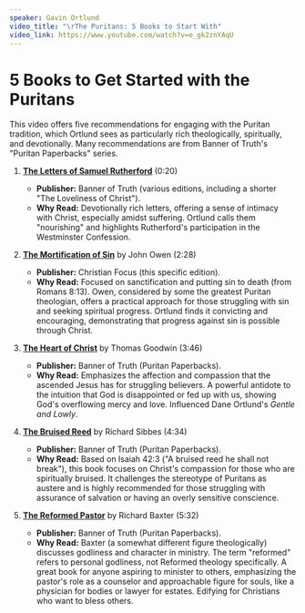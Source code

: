```yaml
---
speaker: Gavin Ortlund
video_title: "\rThe Puritans: 5 Books to Start With"
video_link: https://www.youtube.com/watch?v=e_gk2znYAqU
---
```


# 5 Books to Get Started with the Puritans

This video offers five recommendations for engaging with the Puritan tradition, which Ortlund sees as particularly rich theologically, spiritually, and devotionally. Many recommendations are from Banner of Truth's "Puritan Paperbacks" series.

1.  [**The Letters of Samuel Rutherford**](https://www.amazon.com/Loveliness-Christ-Samuel-Rutherford/dp/0851519563/truthunites-20) (0:20)
    *   **Publisher:** Banner of Truth (various editions, including a shorter "The Loveliness of Christ").
    *   **Why Read:** Devotionally rich letters, offering a sense of intimacy with Christ, especially amidst suffering. Ortlund calls them "nourishing" and highlights Rutherford's participation in the Westminster Confession.

2.  [**The Mortification of Sin**](https://www.amazon.com/Mortification-Sin-Puritan-Paperbacks/dp/0851518672/truthunites-20) by John Owen (2:28)
    *   **Publisher:** Christian Focus (this specific edition).
    *   **Why Read:** Focused on sanctification and putting sin to death (from Romans 8:13). Owen, considered by some the greatest Puritan theologian, offers a practical approach for those struggling with sin and seeking spiritual progress. Ortlund finds it convicting and encouraging, demonstrating that progress against sin is possible through Christ.

3.  [**The Heart of Christ**](https://www.amazon.com/Heart-Christ-Vintage-Puritan/dp/1941129218/truthunites-20) by Thomas Goodwin (3:46)
    *   **Publisher:** Banner of Truth (Puritan Paperbacks).
    *   **Why Read:** Emphasizes the affection and compassion that the ascended Jesus has for struggling believers. A powerful antidote to the intuition that God is disappointed or fed up with us, showing God's overflowing mercy and love. Influenced Dane Ortlund's *Gentle and Lowly*.

4.  [**The Bruised Reed**](https://www.amazon.com/Bruised-Reed-Puritan-Paperbacks/dp/1848718039/truthunites-20) by Richard Sibbes (4:34)
    *   **Publisher:** Banner of Truth (Puritan Paperbacks).
    *   **Why Read:** Based on Isaiah 42:3 ("A bruised reed he shall not break"), this book focuses on Christ's compassion for those who are spiritually bruised. It challenges the stereotype of Puritans as austere and is highly recommended for those struggling with assurance of salvation or having an overly sensitive conscience.

5.  [**The Reformed Pastor**](https://www.amazon.com/Reformed-Pastor-Puritan-Paperbacks/dp/1848712111/truthunites-20) by Richard Baxter (5:32)
    *   **Publisher:** Banner of Truth (Puritan Paperbacks).
    *   **Why Read:** Baxter (a somewhat different figure theologically) discusses godliness and character in ministry. The term "reformed" refers to personal godliness, not Reformed theology specifically. A great book for anyone aspiring to minister to others, emphasizing the pastor's role as a counselor and approachable figure for souls, like a physician for bodies or lawyer for estates. Edifying for Christians who want to bless others.
